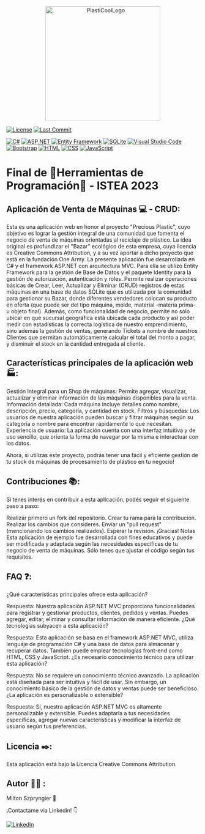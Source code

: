 <div align="center">
  <img width="300" alt="PlastiCoolLogo" src="https://github.com/miltonszistea/FinalHPMS/assets/132294732/6392ce7a-b9f3-4649-8aca-c29ac79dff1b">
</div>


[![License](https://badgen.net/badge/license/CreativeCommons/blue)](https://badgen.net)
[![Last Commit](https://img.shields.io/github/last-commit/miltonszistea/FinalHPMS?label=Last%20Commit&style=flat-square)](https://github.com/miltonszistea/FinalHPMS/commits)

[![C#](https://img.shields.io/badge/-C%23-239120?logo=c-sharp&style=flat-square)](https://devicon.dev/)
[![ASP.NET](https://img.shields.io/badge/-ASP.NET-512BD4?logo=aspdotnet&style=flat-square)](https://devicon.dev/)
[![Entity Framework](https://img.shields.io/badge/-Entity%20Framework-FF9F00?logo=.net&style=flat-square)](https://devicon.dev/)
[![SQLite](https://img.shields.io/badge/-SQLite-003B57?logo=sqlite&style=flat-square)](https://devicon.dev/)
[![Visual Studio Code](https://img.shields.io/badge/-Visual%20Studio%20Code-007ACC?logo=visual-studio-code&style=flat-square)](https://devicon.dev/)
[![Bootstrap](https://img.shields.io/badge/-Bootstrap-7952B3?logo=bootstrap&style=flat-square)](https://devicon.dev/)
[![HTML](https://img.shields.io/badge/-HTML-E34F26?logo=html5&style=flat-square)](https://devicon.dev/)
[![CSS](https://img.shields.io/badge/-CSS-1572B6?logo=css3&style=flat-square)](https://devicon.dev/)
[![JavaScript](https://img.shields.io/badge/-JavaScript-F7DF1E?logo=javascript&style=flat-square)](https://devicon.dev/)



# Final de :wrench:Herramientas de Programación:wrench: - ISTEA 2023

## Aplicación de Venta de Máquinas :computer: - CRUD:

Esta es una aplicación web en honor al proyecto "Precious Plastic", cuyo objetivo es lograr la gestión integral de una comunidad que fomenta el negocio de venta de máquinas orientadas al reciclaje de plástico. La idea original es profundizar el "Bazar" ecológico de esta empresa, cuya licencia es Creative Commons Attribution, y a su vez aportar a dicho proyecto que está en la fundación One Army.
La presente aplicación fue desarrollada en C# y el framework ASP.NET con arquitectura MVC. Para ella se utilizó Entity Framework para la gestión de Base de Datos y el paquete Identity para la gestión de autorización, autenticación y roles.
Permite realizar operaciones básicas de Crear, Leer, Actualizar y Eliminar (CRUD) registros de estas máquinas en una base de datos SQLite que es utilizada por la comunidad para gestionar su Bazar, donde diferentes vendedores colocan su producto en oferta (que puede ser del tipo máquina, molde, material -materia prima- u objeto final). Además, como funcionalidad de negocio, permite no sólo ubicar en qué sucursal geográfica está ubicada cada producto y así poder medir con estadísticas la correcta logística de nuestro emprendimiento, sino además la gestión de ventas, generando Tickets a nombre de nuestros Clientes que permitan automáticamente calcular el total del monto a pagar, y disminuir el stock en la cantidad entregada al cliente.

## Características principales de la aplicación web :factory::

Gestión Integral para un Shop de máquinas: Permite agregar, visualizar, actualizar y eliminar información de las máquinas disponibles para la venta.
Información detallada: Cada máquina incluye detalles como nombre, descripción, precio, categoría, y cantidad en stock.
Filtros y búsquedas: Los usuarios de nuestra aplicación pueden buscar y filtrar máquinas según su categoría o nombre para encontrar rápidamente lo que necesitan.
Experiencia de usuario: La aplicación cuenta con una interfaz intuitiva y de uso sencillo, que orienta la forma de navegar por la misma e interactuar con los datos.


Ahora, si utilizas este proyecto, podrás tener una fácil y eficiente gestión de tu stock de máquinas de procesamiento de plástico en tu negocio!

## Contribuciones :books::

Si tenes interés en contribuir a esta aplicación, podés seguir el siguiente paso a paso:

Realizar primero un fork del repositorio.
Crear tu rama para la contribución.
Realizar los cambios que consideres.
Envíar un "pull request" (mencionando los cambios realizados).
Esperar la revisión.
¡Gracias!
Notas
Esta aplicación de ejemplo fue desarrollada con fines educativos y puede ser modificada y adaptada según las necesidades específicas de tu negocio de venta de máquinas. Sólo tenes que ajustar el código según tus requisitos.

## FAQ :question::
¿Qué características principales ofrece esta aplicación?

Respuesta: Nuestra aplicación ASP.NET MVC proporciona funcionalidades para registrar y gestionar productos, clientes, pedidos y ventas. Puedes agregar, editar, eliminar y consultar información de manera eficiente.
¿Qué tecnologías subyacen a esta aplicación?

Respuesta: Esta aplicación se basa en el framework ASP.NET MVC, utiliza lenguaje de programación C# y una base de datos para almacenar y recuperar datos. También puede emplear tecnologías front-end como HTML, CSS y JavaScript.
¿Es necesario conocimiento técnico para utilizar esta aplicación?

Respuesta: No se requiere un conocimiento técnico avanzado. La aplicación está diseñada para ser intuitiva y fácil de usar. Sin embargo, un conocimiento básico de la gestión de datos y ventas puede ser beneficioso.
¿La aplicación es personalizable o extensible?

Respuesta: Sí, nuestra aplicación ASP.NET MVC es altamente personalizable y extensible. Puedes adaptarla a tus necesidades específicas, agregar nuevas características y modificar la interfaz de usuario según tus preferencias.

## Licencia :black_nib::
Esta aplicación está bajo la Licencia Creative Commons Attribution. 

## Autor &#x1F64B;&#x200D;&#x2642;&#xFE0F; :
Milton Szpryngier :wave:

¡Contactame via Linkedin! :point_down:

[![LinkedIn](https://img.shields.io/badge/-LinkedIn-blue?logo=linkedin&style=flat-square)](https://www.linkedin.com/in/miltonszpryngier/)

